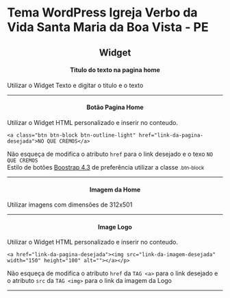 <h1>Tema WordPress Igreja Verbo da Vida Santa Maria da Boa Vista - PE</h1>

<h2 style="text-align: center;">Widget</h2>

<h4 style="text-align: center;">Titulo do texto na pagina home</h4>
<p>Utilizar o Widget Texto e digitar o titulo e o texto</p>
<hr>

<h4 style="text-align: center;">Botão Pagina Home</h4>
<p>
Utilizar o Widget HTML personalizado e inserir no conteudo.

```<a class="btn btn-block btn-outline-light" href="link-da-pagina-desejada">NO QUE CREMOS</a>```


Não esqueça de modifica o atributo ``` href ``` para o link desejado e o texo ```NO QUE CREMOS``` <br> 
Estilo de botões <a href="https://getbootstrap.com/docs/4.3/components/buttons/">Boostrap 4.3</a> de preferência utilizar a classe <small>.btn-block</small>
	
</p>
<hr>

<h4 style="text-align: center;">Imagem da Home</h4>
<p>Utilizar imagens com dimensões de 312x501</p>
<hr>
<h4 style="text-align: center;">Image Logo</h4>
<p>
Utilizar o Widget HTML personalizado e inserir no conteudo.

```
<a href="link-da-pagina-desejada"><img src="link-da-imagem-desejada" width="150" height="100" alt=""></a></p>
```

Não esqueça de modifica o atributo ```href``` da ```TAG <a>``` para o link desejado e o atributo ``` src ``` da ``` TAG <img> ``` para o link da imagem da Logo <br>

<hr>